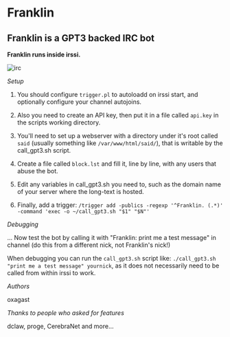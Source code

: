 # Franklin

## Franklin is a GPT3 backed IRC bot

**Franklin runs inside irssi.**

![irc](https://raw.githubusercontent.com/oxagast/Franklin/main/irc_chats.png)

*Setup*

1) You should configure `trigger.pl` to autoloadd on irssi start, and optionally configure your channel autojoins.

2) Also you need to create an API key, then put it in a file called `api.key` in the scripts working directory.

3) You'll need to set up a webserver with a directory under it's root called `said` (usually something like `/var/www/html/said/`),
that is writable by the call_gpt3.sh script.

4) Create a file called `block.lst` and fill it, line by line, with any users that abuse the bot.

5) Edit any variables in call_gpt3.sh you need to, such as the domain name of your server where the long-text is hosted.

6) Finally, add a trigger: `/trigger add -publics -regexp '^Franklin. (.*)' -command 'exec -o ~/call_gpt3.sh "$1" "$N"'`

*Debugging*

... Now test the bot by calling it with "Franklin: print me a test message" in channel (do this from a different nick, 
not Franklin's nick!)

When debugging you can run the `call_gpt3.sh` script like: `./call_gpt3.sh "print me a test message" yournick`, as it does
not necessarily need to be called from within irssi to work.

*Authors*

oxagast

*Thanks to people who asked for features*

dclaw, proge, CerebraNet and more...

